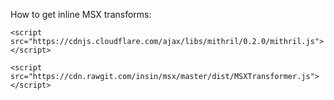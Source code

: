 How to get inline MSX transforms:

```
<script src="https://cdnjs.cloudflare.com/ajax/libs/mithril/0.2.0/mithril.js"></script>
```


```
<script src="https://cdn.rawgit.com/insin/msx/master/dist/MSXTransformer.js"></script>
```
